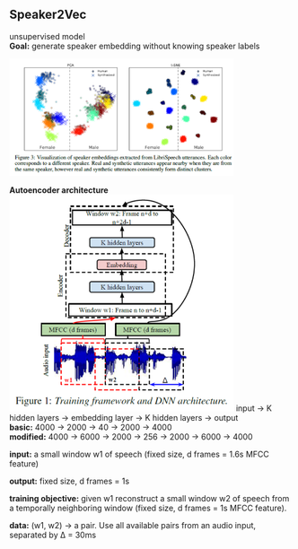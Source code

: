 ## **Speaker2Vec**

unsupervised model  
**Goal:** generate speaker embedding without knowing speaker labels

<img src="./img_objective.png" width="400"/>

**Autoencoder architecture**  
<img src="./img_model.png" width="400"/>
input -> K hidden layers -> embedding layer -> K hidden layers -> output  
**basic:** 4000 -> 2000 -> 40 -> 2000 -> 4000  
**modified:** 4000 -> 6000 -> 2000 -> 256 -> 2000 -> 6000 -> 4000

**input:** a small window w1 of speech (fixed size, d frames = 1.6s MFCC feature)

**output:** fixed size, d frames = 1s

**training objective:** given w1 reconstruct a small window w2 of speech from a temporally neighboring window (fixed size, d frames = 1s MFCC feature).

**data:** (w1, w2) -> a pair. Use all available pairs from an audio input, separated by ∆ = 30ms
